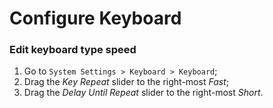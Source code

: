 # Configure Keyboard

### Edit keyboard type speed

1. Go to `System Settings > Keyboard > Keyboard`;
2. Drag the _Key Repeat_ slider to the right-most _Fast_;
3. Drag the _Delay Until Repeat_ slider to the right-most _Short_.
